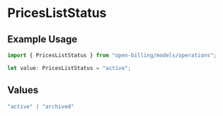 # PricesListStatus

## Example Usage

```typescript
import { PricesListStatus } from "open-billing/models/operations";

let value: PricesListStatus = "active";
```

## Values

```typescript
"active" | "archived"
```